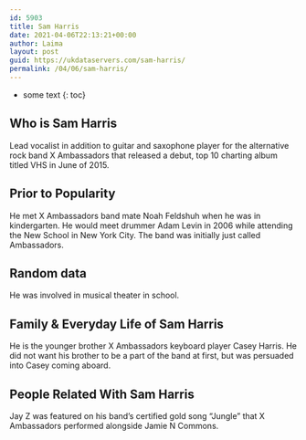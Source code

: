 ```yaml
---
id: 5903
title: Sam Harris
date: 2021-04-06T22:13:21+00:00
author: Laima
layout: post
guid: https://ukdataservers.com/sam-harris/
permalink: /04/06/sam-harris/
---
```


* some text
{: toc}


## Who is Sam Harris
                  
                  
                  
Lead vocalist in addition to guitar and saxophone player for the alternative rock band X Ambassadors that released a debut, top 10 charting album titled VHS in June of 2015.
                  
              
            
              
            
                
                
                
## Prior to Popularity
                  
                  
                  
He met X Ambassadors band mate Noah Feldshuh when he was in kindergarten. He would meet drummer Adam Levin in 2006 while attending the New School in New York City. The band was initially just called Ambassadors.
                  
              
            
              
            
                
                
                
## Random data
                  
                  
                  
He was involved in musical theater in school.
                  
              
            
              
            
                
                
                
## Family & Everyday Life of Sam Harris
                  
                  
                  
He is the younger brother X Ambassadors keyboard player Casey Harris. He did not want his brother to be a part of the band at first, but was persuaded into Casey coming aboard.
                  
              
            
              
            
                
                
                
## People Related With Sam Harris
                  
                  
                  
Jay Z was featured on his band&#8217;s certified gold song &#8220;Jungle&#8221; that X Ambassadors performed alongside Jamie N Commons.
                  
              
            
              
            
                
              
            
              
              
            
            
              
            
          
          
          